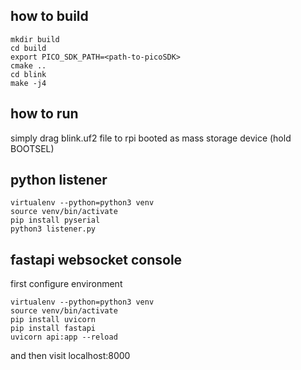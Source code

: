 ## how to build

    mkdir build
    cd build
    export PICO_SDK_PATH=<path-to-picoSDK>
    cmake ..
    cd blink
    make -j4

## how to run

simply drag blink.uf2 file to rpi booted as mass storage device (hold BOOTSEL)

## python listener

    virtualenv --python=python3 venv
    source venv/bin/activate
    pip install pyserial
    python3 listener.py

## fastapi websocket console

first configure environment

    virtualenv --python=python3 venv
    source venv/bin/activate
    pip install uvicorn
    pip install fastapi
    uvicorn api:app --reload

and then visit localhost:8000